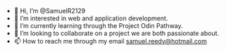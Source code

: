 - 👋 Hi, I’m @SamuelR2129
- 👀 I’m interested in web and application development.
- 🌱 I’m currently learning through the Project Odin Pathway.
- 💞️ I’m looking to collaborate on a project we are both passionate about.
- 📫 How to reach me through my email samuel.reedy@hotmail.com

<!---
SamuelR2129/SamuelR2129 is a ✨ special ✨ repository because its `README.md` (this file) appears on your GitHub profile.
You can click the Preview link to take a look at your changes.
--->
